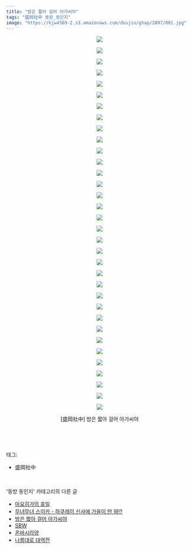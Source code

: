 ```yaml
---
title: "밤은 짧아 걸어 아가씨야"
tags: "盛岡社中 동방_동인지"
image: "https://kjw4569-2.s3.amazonaws.com/doujin/ghap/2897/001.jpg"
---
```

<div class="article">
<p style="text-align: center; clear: none; float: none;"><img src="{{ site.imgserver9 }}/ghap/2897/001.jpg"/></p>
<p style="text-align: center; clear: none; float: none;"><img src="{{ site.imgserver9 }}/ghap/2897/002.jpg"/></p>
<p style="text-align: center; clear: none; float: none;"><img src="{{ site.imgserver9 }}/ghap/2897/003.jpg"/></p>
<p style="text-align: center; clear: none; float: none;"><img src="{{ site.imgserver9 }}/ghap/2897/004.jpg"/></p>
<p style="text-align: center; clear: none; float: none;"><img src="{{ site.imgserver9 }}/ghap/2897/005.jpg"/></p>
<p style="text-align: center; clear: none; float: none;"><img src="{{ site.imgserver9 }}/ghap/2897/006.jpg"/></p>
<p style="text-align: center; clear: none; float: none;"><img src="{{ site.imgserver9 }}/ghap/2897/007.jpg"/></p>
<p style="text-align: center; clear: none; float: none;"><img src="{{ site.imgserver9 }}/ghap/2897/008.jpg"/></p>
<p style="text-align: center; clear: none; float: none;"><img src="{{ site.imgserver9 }}/ghap/2897/009.jpg"/></p>
<p style="text-align: center; clear: none; float: none;"><img src="{{ site.imgserver9 }}/ghap/2897/010.jpg"/></p>
<p style="text-align: center; clear: none; float: none;"><img src="{{ site.imgserver9 }}/ghap/2897/011.jpg"/></p>
<p style="text-align: center; clear: none; float: none;"><img src="{{ site.imgserver9 }}/ghap/2897/012.jpg"/></p>
<p style="text-align: center; clear: none; float: none;"><img src="{{ site.imgserver9 }}/ghap/2897/013.jpg"/></p>
<p style="text-align: center; clear: none; float: none;"><img src="{{ site.imgserver9 }}/ghap/2897/014.jpg"/></p>
<p style="text-align: center; clear: none; float: none;"><img src="{{ site.imgserver9 }}/ghap/2897/015.jpg"/></p>
<p style="text-align: center; clear: none; float: none;"><img src="{{ site.imgserver9 }}/ghap/2897/016.jpg"/></p>
<p style="text-align: center; clear: none; float: none;"><img src="{{ site.imgserver9 }}/ghap/2897/017.jpg"/></p>
<p style="text-align: center; clear: none; float: none;"><img src="{{ site.imgserver9 }}/ghap/2897/018.jpg"/></p>
<p style="text-align: center; clear: none; float: none;"><img src="{{ site.imgserver9 }}/ghap/2897/019.jpg"/></p>
<p style="text-align: center; clear: none; float: none;"><img src="{{ site.imgserver9 }}/ghap/2897/020.jpg"/></p>
<p style="text-align: center; clear: none; float: none;"><img src="{{ site.imgserver9 }}/ghap/2897/021.jpg"/></p>
<p style="text-align: center; clear: none; float: none;"><img src="{{ site.imgserver9 }}/ghap/2897/022.jpg"/></p>
<p style="text-align: center; clear: none; float: none;"><img src="{{ site.imgserver9 }}/ghap/2897/023.jpg"/></p>
<p style="text-align: center; clear: none; float: none;"><img src="{{ site.imgserver9 }}/ghap/2897/024.jpg"/></p>
<p style="text-align: center; clear: none; float: none;"><img src="{{ site.imgserver9 }}/ghap/2897/025.jpg"/></p>
<p style="text-align: center; clear: none; float: none;"><img src="{{ site.imgserver9 }}/ghap/2897/026.jpg"/></p>
<p style="text-align: center; clear: none; float: none;"><img src="{{ site.imgserver9 }}/ghap/2897/027.jpg"/></p>
<p style="text-align: center; clear: none; float: none;"><img src="{{ site.imgserver9 }}/ghap/2897/028.jpg"/></p>
<p style="text-align: center; clear: none; float: none;"><img src="{{ site.imgserver9 }}/ghap/2897/029.jpg"/></p>
<p style="text-align: center; clear: none; float: none;"><img src="{{ site.imgserver9 }}/ghap/2897/030.jpg"/></p>
<p style="text-align: center; clear: none; float: none;"><img src="{{ site.imgserver9 }}/ghap/2897/031.jpg"/></p>
<p style="text-align: center; clear: none; float: none;"><img src="{{ site.imgserver9 }}/ghap/2897/032.jpg"/></p>
<p style="text-align: center; clear: none; float: none;"><img src="{{ site.imgserver9 }}/ghap/2897/033.jpg"/></p>
<p style="text-align: center; clear: none; float: none;"><img src="{{ site.imgserver9 }}/ghap/2897/034.jpg"/></p>
<p style="text-align: center; clear: none; float: none;">[盛岡社中] 밤은 짧아 걸어 아가씨야</p>
<p><br/></p>
</div><br/>
<div class="tagTrail">
<p>태그: </p>
<ul>
<li>盛岡社中</li>
</ul>
</div><br/>
<div class="another">
<p>'동방 동인지' 카테고리의 다른 글</p>
<ul>
<li><a href="/ghap_2900">마요히가의 휴일</a></li>
<li><a href="/ghap_2899">무녀무녀 스이카 - 하쿠레이 신사에 가을이 안 와!?</a></li>
<li><a href="/ghap_2897">밤은 짧아 걸어 아가씨야</a></li>
<li><a href="/ghap_2896">SBW</a></li>
<li><a href="/ghap_2895">온바시라양</a></li>
<li><a href="/ghap_2894">나름대로 대역전</a></li>
</ul>
</div><br/>
<div class="cb_module cb_fluid">
<div class="cb_wrt cb_profile">
</div><!-- commentList close -->
</div><br/>
